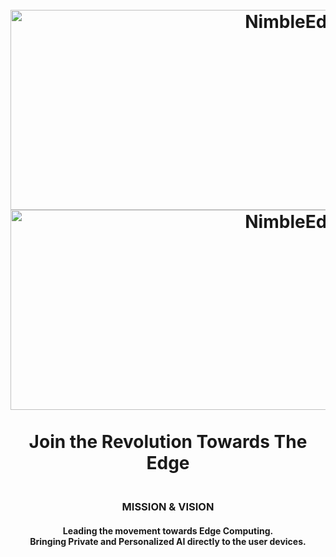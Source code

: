 <h1 align="center">

  <br>
  <img src="https://github.com/ramesht007/.github-1/blob/main/assets/nimbleedge-dark-logo.png#gh-light-mode-only" alt="NimbleEdge"/ height="320" width="900">
  <img src="https://github.com/ramesht007/.github-1/blob/main/assets/nimbledge-white-logo.png#gh-dark-mode-only" alt="NimbleEdge"/ height="320" width="900">
  <br>
  <br>
  Join the Revolution Towards The Edge
  <br>
</h1>


<h3 align="center">
  <br>
  MISSION & VISION
  <br>
</h3>
<h4 align="center">
    Leading the movement towards Edge Computing. <br>
    Bringing Private and Personalized AI directly to the user devices.
</h4>
